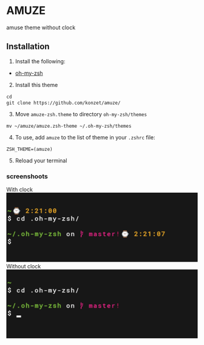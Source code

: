 # AMUZE
amuse theme without clock

## Installation
1. Install the following:
* [oh-my-zsh](https://github.com/robbyrussell/oh-my-zsh)
2. Install this theme
```
cd 
git clone https://github.com/konzet/amuze/
```
3. Move `amuze-zsh.theme` to directory `oh-my-zsh/themes`
```
mv ~/amuze/amuze.zsh-theme ~/.oh-my-zsh/themes
```
4. To use, add `amuze` to the list of theme in your `.zshrc` file:

```
ZSH_THEME=(amuze)
```
5. Reload your terminal
### screenshoots    
With clock 
![ss](./with-clock.jpg)
Without clock
![ss](./without-clock.jpg)
